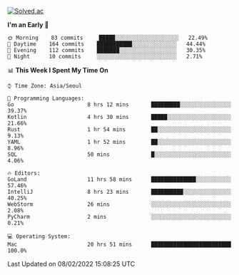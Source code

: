 [![Solved.ac](http://mazassumnida.wtf/api/v2/generate_badge?boj=kuckjwi)](https://solved.ac/kuckjwi)
<!--START_SECTION:waka-->
**I'm an Early 🐤** 

```text
🌞 Morning    83 commits     █████░░░░░░░░░░░░░░░░░░░░   22.49% 
🌆 Daytime    164 commits    ███████████░░░░░░░░░░░░░░   44.44% 
🌃 Evening    112 commits    ███████░░░░░░░░░░░░░░░░░░   30.35% 
🌙 Night      10 commits     ░░░░░░░░░░░░░░░░░░░░░░░░░   2.71%

```


📊 **This Week I Spent My Time On** 

```text
⌚︎ Time Zone: Asia/Seoul

💬 Programming Languages: 
Go                       8 hrs 12 mins       █████████░░░░░░░░░░░░░░░░   39.37% 
Kotlin                   4 hrs 30 mins       █████░░░░░░░░░░░░░░░░░░░░   21.66% 
Rust                     1 hr 54 mins        ██░░░░░░░░░░░░░░░░░░░░░░░   9.13% 
YAML                     1 hr 52 mins        ██░░░░░░░░░░░░░░░░░░░░░░░   8.96% 
SQL                      50 mins             █░░░░░░░░░░░░░░░░░░░░░░░░   4.06%

🔥 Editors: 
GoLand                   11 hrs 58 mins      ██████████████░░░░░░░░░░░   57.46% 
IntelliJ                 8 hrs 23 mins       ██████████░░░░░░░░░░░░░░░   40.25% 
WebStorm                 26 mins             ░░░░░░░░░░░░░░░░░░░░░░░░░   2.08% 
PyCharm                  2 mins              ░░░░░░░░░░░░░░░░░░░░░░░░░   0.21%

💻 Operating System: 
Mac                      20 hrs 51 mins      █████████████████████████   100.0%

```


 Last Updated on 08/02/2022 15:08:25 UTC
<!--END_SECTION:waka-->
